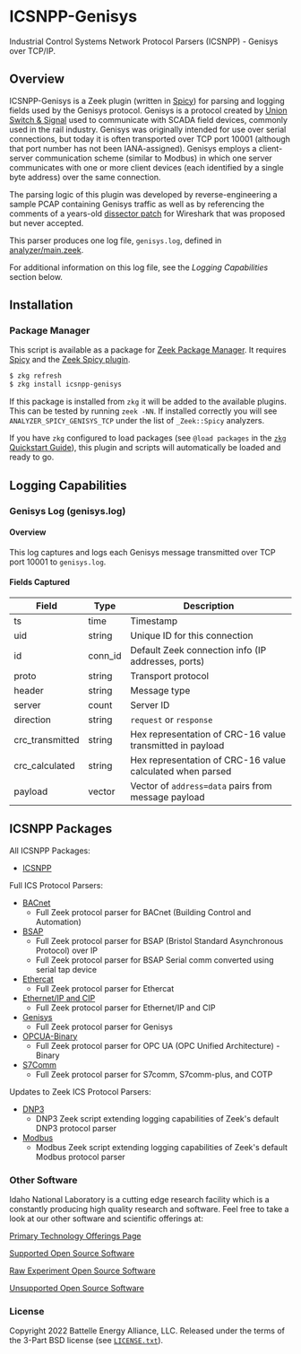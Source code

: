 # ICSNPP-Genisys

Industrial Control Systems Network Protocol Parsers (ICSNPP) - Genisys over TCP/IP.

## Overview

ICSNPP-Genisys is a Zeek plugin (written in [Spicy](https://docs.zeek.org/projects/spicy/en/latest/)) for parsing and logging fields used by the Genisys protocol. Genisys is a protocol created by [Union Switch & Signal](https://en.wikipedia.org/wiki/Union_Switch_%26_Signal) used to communicate with SCADA field devices, commonly used in the rail industry. Genisys was originally intended for use over serial connections, but today it is often transported over TCP port 10001 (although that port number has not been IANA-assigned). Genisys employs a client-server communication scheme (similar to Modbus) in which one server communicates with one or more client devices (each identified by a single byte address) over the same connection.

The parsing logic of this plugin was developed by reverse-engineering a sample PCAP containing Genisys traffic as well as by referencing the comments of a years-old [dissector patch](https://gitlab.com/wireshark/wireshark/-/issues/3422) for Wireshark that was proposed but never accepted.

This parser produces one log file, `genisys.log`, defined in [analyzer/main.zeek](analyzer/main.zeek).

For additional information on this log file, see the *Logging Capabilities* section below.

## Installation

### Package Manager

This script is available as a package for [Zeek Package Manager](https://docs.zeek.org/projects/package-manager/en/stable/index.html). It requires [Spicy](https://docs.zeek.org/projects/spicy/en/latest/) and the [Zeek Spicy plugin](https://docs.zeek.org/projects/spicy/en/latest/zeek.html).

```bash
$ zkg refresh
$ zkg install icsnpp-genisys
```

If this package is installed from `zkg` it will be added to the available plugins. This can be tested by running `zeek -NN`. If installed correctly you will see `ANALYZER_SPICY_GENISYS_TCP` under the list of `_Zeek::Spicy` analyzers.

If you have `zkg` configured to load packages (see `@load packages` in the [`zkg` Quickstart Guide](https://docs.zeek.org/projects/package-manager/en/stable/quickstart.html)), this plugin and scripts will automatically be loaded and ready to go.

## Logging Capabilities

### Genisys Log (genisys.log)

#### Overview

This log captures and logs each Genisys message transmitted over TCP port 10001 to `genisys.log`.

#### Fields Captured

| Field             | Type           | Description                                               |
| ----------------- |----------------|-----------------------------------------------------------| 
| ts                | time           | Timestamp                                                 |
| uid               | string         | Unique ID for this connection                             |
| id                | conn_id        | Default Zeek connection info (IP addresses, ports)        |
| proto             | string         | Transport protocol                                        |
| header            | string         | Message type                                              |
| server            | count          | Server ID                                                 |
| direction         | string         | `request` or `response`                                   |
| crc_transmitted   | string         | Hex representation of CRC-16 value transmitted in payload |
| crc_calculated    | string         | Hex representation of CRC-16 value calculated when parsed |
| payload           | vector<string> | Vector of `address=data` pairs from message payload       |


## ICSNPP Packages

All ICSNPP Packages:

* [ICSNPP](https://github.com/cisagov/icsnpp)

Full ICS Protocol Parsers:

* [BACnet](https://github.com/cisagov/icsnpp-bacnet)
    * Full Zeek protocol parser for BACnet (Building Control and Automation)
* [BSAP](https://github.com/cisagov/ICSNPP-Genisys)
    * Full Zeek protocol parser for BSAP (Bristol Standard Asynchronous Protocol) over IP
    * Full Zeek protocol parser for BSAP Serial comm converted using serial tap device
* [Ethercat](https://github.com/cisagov/icsnpp-ethercat)
    * Full Zeek protocol parser for Ethercat
* [Ethernet/IP and CIP](https://github.com/cisagov/icsnpp-enip)
    * Full Zeek protocol parser for Ethernet/IP and CIP
* [Genisys](https://github.com/cisagov/icsnpp-genisys)
    * Full Zeek protocol parser for Genisys
* [OPCUA-Binary](https://github.com/cisagov/icsnpp-opcua-binary)
    * Full Zeek protocol parser for OPC UA (OPC Unified Architecture) - Binary
* [S7Comm](https://github.com/cisagov/icsnpp-s7comm)
    * Full Zeek protocol parser for S7comm, S7comm-plus, and COTP

Updates to Zeek ICS Protocol Parsers:

* [DNP3](https://github.com/cisagov/icsnpp-dnp3)
    * DNP3 Zeek script extending logging capabilities of Zeek's default DNP3 protocol parser
* [Modbus](https://github.com/cisagov/icsnpp-modbus)
    * Modbus Zeek script extending logging capabilities of Zeek's default Modbus protocol parser

### Other Software
Idaho National Laboratory is a cutting edge research facility which is a constantly producing high quality research and software. Feel free to take a look at our other software and scientific offerings at:

[Primary Technology Offerings Page](https://www.inl.gov/inl-initiatives/technology-deployment)

[Supported Open Source Software](https://github.com/idaholab)

[Raw Experiment Open Source Software](https://github.com/IdahoLabResearch)

[Unsupported Open Source Software](https://github.com/IdahoLabCuttingBoard)

### License

Copyright 2022 Battelle Energy Alliance, LLC. Released under the terms of the 3-Part BSD license (see [`LICENSE.txt`](./LICENSE.txt)).
